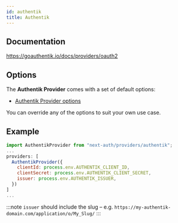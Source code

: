 ```yaml
---
id: authentik
title: Authentik
---
```


## Documentation

https://goauthentik.io/docs/providers/oauth2

## Options

The **Authentik Provider** comes with a set of default options:

- [Authentik Provider options](https://github.com/nextauthjs/next-auth/blob/main/packages/next-auth/src/providers/authentik.ts)

You can override any of the options to suit your own use case.

## Example

```js
import AuthentikProvider from "next-auth/providers/authentik";
...
providers: [
  AuthentikProvider({
    clientId: process.env.AUTHENTIK_CLIENT_ID,
    clientSecret: process.env.AUTHENTIK_CLIENT_SECRET,
    issuer: process.env.AUTHENTIK_ISSUER,
  })
]
...
```

:::note
`issuer` should include the slug – e.g. `https://my-authentik-domain.com/application/o/My_Slug/`
:::
